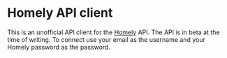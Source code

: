 # Homely API client

This is an unofficial API client for the [Homely](https://www.homely.no/) API. The API is in beta
at the time of writing. To connect use your email as the username and your Homely password as the password.

